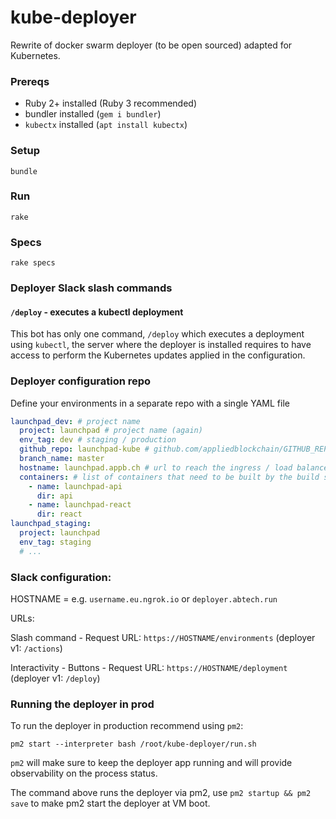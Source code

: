 # kube-deployer

Rewrite of docker swarm deployer (to be open sourced) adapted for Kubernetes.

### Prereqs

- Ruby 2+ installed (Ruby 3 recommended)
- bundler installed (`gem i bundler`)
- `kubectx` installed (`apt install kubectx`)

### Setup


    bundle


### Run

    rake


### Specs

    rake specs

### Deployer Slack slash commands

#### `/deploy` - executes a kubectl deployment

This bot has only one command, `/deploy` which executes a deployment using `kubectl`, the server where the deployer is installed requires to have access to perform the Kubernetes updates applied in the configuration.
 

### Deployer configuration repo

Define your environments in a separate repo with a single YAML file

```yml
launchpad_dev: # project name
  project: launchpad # project name (again)
  env_tag: dev # staging / production
  github_repo: launchpad-kube # github.com/appliedblockchain/GITHUB_REPO
  branch_name: master
  hostname: launchpad.appb.ch # url to reach the ingress / load balancer
  containers: # list of containers that need to be built by the build server
    - name: launchpad-api
      dir: api
    - name: launchpad-react
      dir: react
launchpad_staging:
  project: launchpad
  env_tag: staging
  # ...
```

### Slack configuration:

HOSTNAME = e.g. `username.eu.ngrok.io` or `deployer.abtech.run`

URLs:

Slash command - Request URL: `https://HOSTNAME/environments` (deployer v1: `/actions`)

Interactivity - Buttons - Request URL: `https://HOSTNAME/deployment` (deployer v1: `/deploy`)


### Running the deployer in prod

To run the deployer in production recommend using `pm2`:

    pm2 start --interpreter bash /root/kube-deployer/run.sh

`pm2` will make sure to keep the deployer app running and will provide observability on the process status.

The command above runs the deployer via pm2, use `pm2 startup && pm2 save` to make pm2 start the deployer at VM boot.
